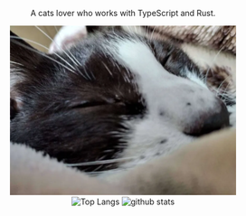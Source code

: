 <div align="center">
  <p>
  A cats lover who works with TypeScript and Rust.
  </p>
  <img
    src="img/mouhu.png"
    alt="mouhu"
    width="400"
  />
</div>
<div align="center">
  <img alt="Top Langs" height="150px" src="https://github-readme-stats-one-self.vercel.app/api?username=katayama8000&count_private=true&hide_border=true&include_all_commits=true&hide=contribs&theme=codeSTACKr" />
  <img alt="github stats" height="150px" src="https://github-readme-stats-one-self.vercel.app/api/top-langs/?username=katayama8000&layout=compact&border_color=574666&hide_border=true&theme=codeSTACKr" />
</div>
